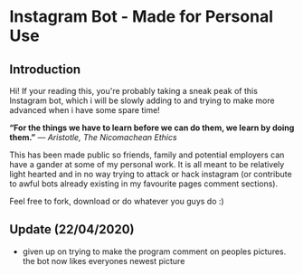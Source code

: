 # Instagram Bot - Made for Personal Use
## Introduction
Hi! If your reading this, you're probably taking a sneak peak of this Instagram bot, which i will be slowly adding to and trying to make more advanced when i have some spare time!

**“For the things we have to learn before we can do them, we learn by doing them.”** 
― *Aristotle, The Nicomachean Ethics*

This has been made public so friends, family and potential employers can have a gander at some of my personal work. It is all meant to be relatively light hearted and in no way trying to attack or hack instagram (or contribute to awful bots already existing in my favourite pages comment sections).

Feel free to fork, download or do whatever you guys do :)

## Update (22/04/2020)
- given up on trying to make the program comment on peoples pictures. the bot now likes everyones newest picture
